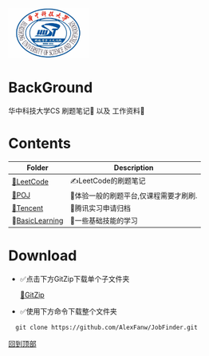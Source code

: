 <img src="./asset/hust.jpg" width="" height="100"/>

# BackGround
华中科技大学CS 刷题笔记💯 以及 工作资料💾

# Contents

| Folder                  | Description                           |
| ----------------------- | ------------------------------------- |
| [🤵LeetCode](./LeetCode) | ✍️LeetCode的刷题笔记                   |
| [🤵POJ](./POJ)           | 🐛体验一般的刷题平台,仅课程需要才刷刷. |
| [🤵Tencent](./Tencent) | 🐧腾讯实习申请归档 |
| 🤵[BasicLearning](./BasicLearning) | 📖一些基础技能的学习 |



# Download

* ✅点击下方GitZip下载单个子文件夹

    [📁GitZip](http://kinolien.github.io/gitzip/)

* ✅使用下方命令下载整个文件夹

```markdown
  git clone https://github.com/AlexFanw/JobFinder.git
```









[回到顶部](#readme)